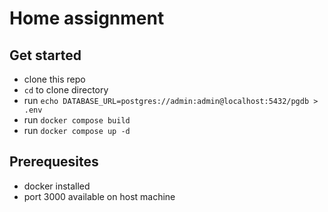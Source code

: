 # Home assignment

## Get started

- clone this repo
- `cd` to clone directory
- run `echo DATABASE_URL=postgres://admin:admin@localhost:5432/pgdb > .env`
- run `docker compose build`
- run `docker compose up -d`

## Prerequesites

- docker installed
- port 3000 available on host machine